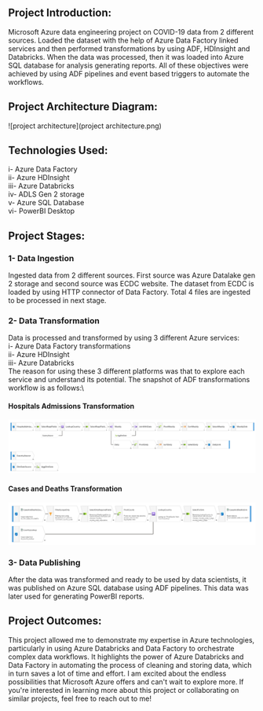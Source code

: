 ## Project Introduction:
Microsoft Azure data engineering project on COVID-19 data from 2 different sources. Loaded the dataset with the help of Azure Data Factory linked services and then performed transformations by using ADF, HDInsight and Databricks. When the data was processed, then it was loaded into Azure SQL database for analysis generating reports. All of these objectives were achieved by using ADF pipelines and event based triggers to automate the workflows.

## Project Architecture Diagram:
![project architecture](project architecture.png)

## Technologies Used:
i- Azure Data Factory\
ii- Azure HDInsight\
iii- Azure Databricks\
iv- ADLS Gen 2 storage\
v- Azure SQL Database\
vi- PowerBI Desktop

## Project Stages:
### 1- Data Ingestion
Ingested data from 2 different sources. First source was Azure Datalake gen 2 storage and second source was ECDC website. The dataset from ECDC is loaded by using HTTP connector of Data Factory. Total 4 files are ingested to be processed in next stage.
### 2- Data Transformation
Data is processed and transformed by using 3 different Azure services:\
i- Azure Data Factory transformations\
ii- Azure HDInsight\
iii- Azure Databricks\
The reason for using these 3 different platforms was that to explore each service and understand its potential. The snapshot of ADF transformations workflow is as follows:\
#### Hospitals Admissions Transformation
![transform_hospitals_admissions](df_transform_hospitals_admissions.png)

#### Cases and Deaths Transformation
![transfrom_cases_and_deaths](df_transfrom_cases_and_deaths.png)

### 3- Data Publishing
After the data was transformed and ready to be used by data scientists, it was published on Azure SQL database using ADF pipelines. This data was later used for generating PowerBI reports. 

## Project Outcomes:
This project allowed me to demonstrate my expertise in Azure technologies, particularly in using Azure Databricks and Data Factory to orchestrate complex data workflows. It highlights the power of Azure Databricks and Data Factory in automating the process of cleaning and storing data, which in turn saves a lot of time and effort. I am excited about the endless possibilities that Microsoft Azure offers and can't wait to explore more. If you're interested in learning more about this project or collaborating on similar projects, feel free to reach out to me!
